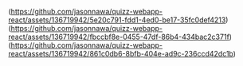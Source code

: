 (https://github.com/jasonnawa/quizz-webapp-react/assets/136719942/5e20c791-fdd1-4ed0-be17-35fc0def4213)
(https://github.com/jasonnawa/quizz-webapp-react/assets/136719942/fbccbf8e-0455-47df-86b4-434bac2c371f)
(https://github.com/jasonnawa/quizz-webapp-react/assets/136719942/861c0db6-8bfb-404e-ad9c-236ccd42dc1b)
